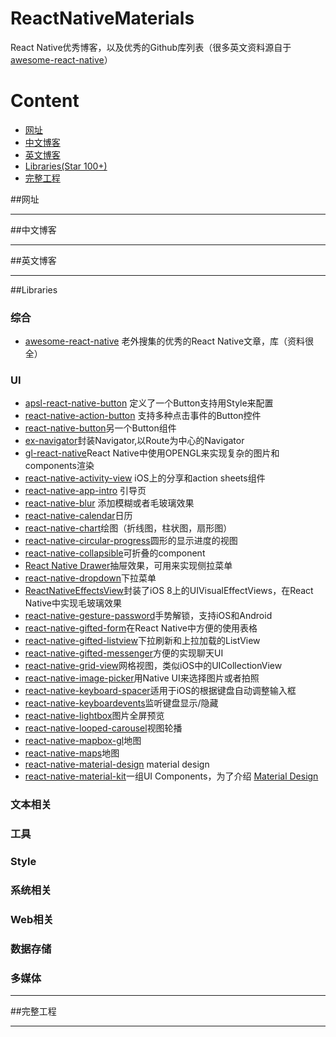 # ReactNativeMaterials

React Native优秀博客，以及优秀的Github库列表（很多英文资料源自于[awesome-react-native](https://github.com/jondot/awesome-react-native)）

# Content

- [网址](#网址)
- [中文博客](#中文博客)
- [英文博客](#英文博客)
- [Libraries(Star 100+)](#libraries)
- [完整工程](#完整工程)

##网址

------
##中文博客

------

##英文博客

------
##Libraries

### 综合

- [awesome-react-native](https://github.com/jondot/awesome-react-native) 老外搜集的优秀的React Native文章，库（资料很全）

### UI

- [apsl-react-native-button](https://github.com/APSL/react-native-button) 定义了一个Button支持用Style来配置
- [react-native-action-button](https://github.com/APSL/react-native-button) 支持多种点击事件的Button控件
- [react-native-button](https://github.com/ide/react-native-button)另一个Button组件
- [ex-navigator](https://github.com/exponentjs/ex-navigator)封装Navigator,以Route为中心的Navigator
- [gl-react-native](https://github.com/ProjectSeptemberInc/gl-react-native)React Native中使用OPENGL来实现复杂的图片和components渲染
- [react-native-activity-view](https://github.com/naoufal/react-native-activity-view)  iOS上的分享和action sheets组件
- [react-native-app-intro](https://github.com/FuYaoDe/react-native-app-intro) 引导页
- [react-native-blur](https://github.com/react-native-fellowship/react-native-blur) 添加模糊或者毛玻璃效果
- [react-native-calendar](https://github.com/christopherdro/react-native-calendar)日历
- [react-native-chart](https://github.com/tomauty/react-native-chart)绘图（折线图，柱状图，扇形图）
- [react-native-circular-progress](https://github.com/bgryszko/react-native-circular-progress)圆形的显示进度的视图
- [react-native-collapsible](https://github.com/oblador/react-native-collapsible)可折叠的component
- [React Native Drawer](https://github.com/root-two/react-native-drawer)抽屉效果，可用来实现侧拉菜单
- [react-native-dropdown](https://github.com/alinz/react-native-dropdown)下拉菜单
- [ReactNativeEffectsView](https://github.com/voronianski/react-native-effects-view)封装了iOS 8上的UIVisualEffectViews，在React Native中实现毛玻璃效果
- [react-native-gesture-password](https://github.com/spikef/react-native-gesture-password)手势解锁，支持iOS和Android
- [react-native-gifted-form](https://github.com/FaridSafi/react-native-gifted-form)在React Native中方便的使用表格
- [react-native-gifted-listview](https://github.com/FaridSafi/react-native-gifted-listview)下拉刷新和上拉加载的ListView
- [react-native-gifted-messenger](https://github.com/FaridSafi/react-native-gifted-messenger)方便的实现聊天UI
- [react-native-grid-view](https://github.com/lucholaf/react-native-grid-view)网格视图，类似iOS中的UICollectionView
- [react-native-image-picker](https://github.com/marcshilling/react-native-image-picker)用Native UI来选择图片或者拍照
- [react-native-keyboard-spacer](https://github.com/Andr3wHur5t/react-native-keyboard-spacer)适用于iOS的根据键盘自动调整输入框
- [react-native-keyboardevents](https://github.com/johanneslumpe/react-native-keyboardevents)监听键盘显示/隐藏
- [react-native-lightbox](https://github.com/oblador/react-native-lightbox)图片全屏预览
- [react-native-looped-carousel](https://github.com/appintheair/react-native-looped-carousel)视图轮播
- [react-native-mapbox-gl](https://github.com/mapbox/react-native-mapbox-gl)地图
- [react-native-maps](https://github.com/lelandrichardson/react-native-maps)地图
- [react-native-material-design](https://github.com/react-native-material-design/react-native-material-design)  material design
- [react-native-material-kit](https://github.com/xinthink/react-native-material-kit)一组UI Components，为了介绍  [Material Design](http://www.google.com/design/spec/material-design/introduction.html)


### 文本相关

### 工具

### Style

### 系统相关

### Web相关

### 数据存储

### 多媒体



------
##完整工程

-----

